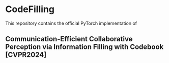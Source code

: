 # CodeFilling

This repository contains the official PyTorch implementation of

## Communication-Efficient Collaborative Perception via Information Filling with Codebook [CVPR2024]
